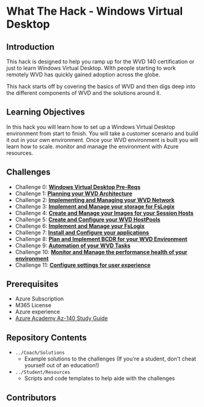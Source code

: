 # What The Hack - Windows Virtual Desktop

## Introduction

This hack is designed to help you ramp up for the WVD 140 certification or just to learn Windows Virtual Desktop. WIth people starting to work remotely WVD has quickly gained adoption across the globe.

This hack starts off by covering the basics of WVD and then digs deep into the different components of WVD and the solutions around it.

## Learning Objectives

In this hack you will learn how to set up a Windows Virtual Desktop environment from start to finish. You will take a customer scenario and build it out in your own environment. Once your WVD environment is built you will learn how to scale. monitor and manage the environment with Azure resources.

## Challenges

- Challenge 0: **[Windows Virtual Desktop  Pre-Reqs](Student/00-Pre-Reqs.md)**
- Challenge 1: **[Planning your WVD Architecture](Student/01-Plan-WVD-Architecture.md)**
- Challenge 2: **[Implementing and Managing your WVD Network](Student/02-Implement-Manage-Network.md)**
- Challenge 3: **[Implement and Manage your storage for FsLogix](Student/03-Implement-Manage-Storage.md)**
- Challenge 4: **[Create and Manage your Images for your Session Hosts](Student/04-Create-Manage-Images.md)**
- Challenge 5: **[Create and Configure your WVD HostPools](Student/05-Create-Configure-HostPools.md)**
- Challenge 6: **[Implement and Manage your FsLogix](Student/06-Implement-Manage-FsLogix.md)**
- Challenge 7: **[Install and Configure your applications](Student/07-Install-Configure-Apps.md)**
- Challenge 8: **[Plan and Implement BCDR for your WVD Environment](Student/08-Plan-Implement-BCDR.md)**
- Challenge 9: **[Automation of your WVD Tasks](Student/09-Automate-WVD-Tasks.md)**
- Challenge 10: **[Monitor and Manage the performance health of your environment](Student/10-Monitor-Manage-Performance-Health.md)**
- Challenge 11: **[Configure settings for user experience](Student/11-Configure-User-Experience-Settings.md)**

## Prerequisites

- Azure Subscription
- M365 License
- Azure experience
- [Azure Academy Az-140 Study Guide](https://aka.ms/AzureAcademy-AZ140)

## Repository Contents

- `../Coach/Solutions`
   - Example solutions to the challenges (If you're a student, don't cheat yourself out of an education!)
- `../Student/Resources`
   - Scripts and code templates to help aide with the challenges

## Contributors
